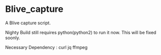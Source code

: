 # Blive_capture
A Blive capture script.

Nighty Build still requires python(python2) to run it now.
This will be fixed soonly.

Necessary Dependency : curl jq ffmpeg
